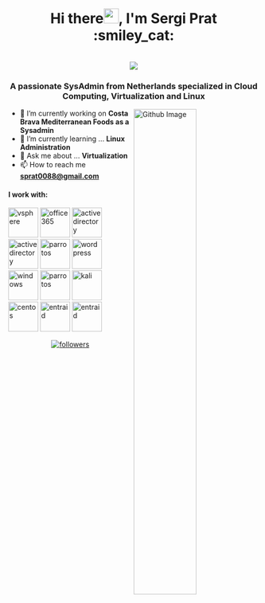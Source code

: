 <h1 align="center">Hi there<img src="https://raw.githubusercontent.com/iampavangandhi/iampavangandhi/master/gifs/Hi.gif" width="30px">, I'm Sergi Prat :smiley_cat:</h1>
 <p align="center"><br/>
   <a href="https://www.linkedin.com/in/sergi-prat-merin-b96731213//">
    <img src="https://img.shields.io/badge/linkedin-Sergi Prat-blue">
  </a>
  
 
</p>

<h3 align="center">A passionate SysAdmin from Netherlands specialized in Cloud Computing, Virtualization and Linux</h3>


<img width="50%" align="right" alt="Github Image" src="https://raw.githubusercontent.com/onimur/.github/master/.resources/git-header.svg" />


- 🔭 I’m currently working on **Costa Brava Mediterranean Foods as a Sysadmin**
- 🌱 I’m currently learning ... **Linux Administration**
- 💬 Ask me about ... **Virtualization**
- 📫 How to reach me **sprat0088@gmail.com**
<h4>I work with:</h4>
<p align="left">
<img style="margin: auto;" src="https://w7.pngwing.com/pngs/365/66/png-transparent-vmware-esxi-vmware-vsphere-vmdk-virtual-machine-others-text-rectangle-logo.png" alt=vsphere width="60" height="60"/>
<img style="margin: auto;" src="https://www3.gobiernodecanarias.org/medusa/ecoescuela/pedagotic/files/formidable/5/office365.png" alt=office365 width="60" height="60"/>
<img style="margin: auto;" src="https://www.iterati.com.mx//img/product/instalacion-active-directory-instalacion-o-deployment-active-directory-1.jpg" alt=activedirectory width="60" height="60"/>
<img style="margin: auto;" src="https://upload.wikimedia.org/wikipedia/commons/thumb/9/98/WordPress_blue_logo.svg/1200px-WordPress_blue_logo.svg.png" alt=activedirectory width="60" height="60"/>
<img style="margin: auto;" src="https://a0.awsstatic.com/libra-css/images/logos/aws_logo_smile_1200x630.png" alt=parrotos width="60" height="60"/>
<img style="margin: auto;" src="https://concepto.de/wp-content/uploads/2018/09/sjfogvgbk-e1537188125611-800x400.jpg" alt=wordpress width="60" height="60"/>
<img style="margin: auto;" src="https://www.profesionalreview.com/wp-content/uploads/2016/06/ubuntu-logo-1280x720.jpg" alt=windows width="60" height="60"/>
<img style="margin: auto;" src="https://www.ochobitshacenunbyte.com/wp-content/uploads/2022/01/parro-security-os-portada-2.jpg" alt=parrotos width="60" height="60"/>
<img style="margin: auto;" src="https://guide-images.cdn.ifixit.com/igi/yIjDodkoTxh26KQx.full" alt=kali width="60" height="60"/>
<img style="margin: auto;" src="https://www.linuxadictos.com/wp-content/uploads/centos-stream.jpg" alt=centos width="60" height="60"/>
<img style="margin: auto;" src="https://images.ctfassets.net/p03bi75xct27/5qAgkGIupv615synfBy48e/1103cf0b64135fda2b4932c4e3bd70c7/active-directory.png?q=80&fm=webp&w=2048" alt=entraid width="60" height="60"/>
<img style="margin: auto;" src="https://assets.ext.hpe.com/is/image/hpedam/s00001584?$zoom$" alt=entraid width="60" height="60"/>
</p>
<p align="center">
  <a href="https://github.com/Drakeshh?tab=followers">
    <img alt="followers" title="Follow me on Github" src="https://custom-icon-badges.demolab.com/github/followers/Drakeshh?color=236ad3&labelColor=1155ba&style=for-the-badge&logo=person-add&label=Follow&logoColor=white"/></a>
</p>
